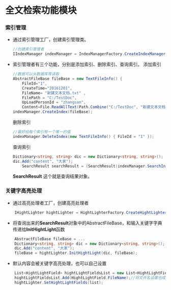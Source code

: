 ﻿ 全文检索功能模块
====================

### 索引管理
*  通过索引管理工厂，创建索引管理类。
	```C#
	//创建索引管理者
	IIndexManager indexManager = IndexManagerFactory.CreateIndexManager();
	```
*  索引管理者有三个功能，分别是添加索引、删除索引、查询索引。
添加索引
	```C#
	//数据可以从数据库等读取
    AbstractFileBase fileBase = new TextFileInfo() {
		FileId="1", 
		CreateTime="20161201", 
		FileName= "新建文本文档.txt" , 
		FilePath = "C:/TestDoc", 
		UpLoadPersonId = "zhangsan", 		
		Content=File.ReadAllText(Path.Combine("C:/TestDoc", "新建文本文档.txt"))};
	indexManager.CreateIndex(fileBase);
	```
	删除索引
	```C#
	//最好给每个索引有一个唯一的值
	indexManager.DeleteIndex(new TextFileInfo() { FileId = "1" });

	```
	查询索引
	```C#
	Dictionary<string, string> dic = new Dictionary<string, string>();
    dic.Add("content", "大家");
	    SearchResult searchResult = (SearchResult)indexManager.SearchIndex(dic, 1, 10);
	```
   **SearchResult** 这个就是查询结果对象。

### 关键字高亮处理
* 通过高亮处理者工厂，创建高亮处理者
```C#
	IHightLighter hightLighter = HightLighterFactory.CreateHightLighter(); //得到一个关键字高亮处理者
```
* 将查询出来的**SearchResult**对象中的AbstractFileBase，和输入关键字字典传递给**InitHightLight**函数
```C#
	AbstractFileBase fileBase = ... 
	Dictionary<string, string> dic = new Dictionary<string, string>();
	dic.Add("content", "大家");
	fileBase = hightLighter.InitHightLight(dic, fileBase);
```
* 默认内容会被关键字高亮处理，也可以自己设置
```C#
	List<HightLightField> hightLightFieldsList = new List<HightLightField>();
	hightLightFieldsList.Add(HightLightField.FileName);//将文件名设置也成为关键字高亮
	hightLighter.SetHightLightFields(list);
```